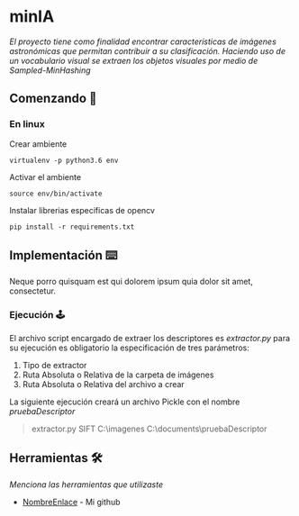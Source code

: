 # minIA
_El proyecto tiene como finalidad encontrar características de imágenes astronómicas que permitan contribuir a su clasificación. Haciendo uso de un vocabulario visual se extraen los objetos visuales por medio de Sampled-MinHashing_

## Comenzando 🚀

### En linux

Crear ambiente

```
virtualenv -p python3.6 env
```

Activar el ambiente

```
source env/bin/activate
```

Instalar librerias especificas de opencv

```
pip install -r requirements.txt
```

## Implementación ⌨️

Neque porro quisquam est qui dolorem ipsum quia dolor sit amet, consectetur.

### Ejecución 🕹️

El archivo script encargado de extraer los descriptores es _extractor.py_ para su ejecución es obligatorio la especificación de tres parámetros:
1. Tipo de extractor
2. Ruta Absoluta o Relativa de la carpeta de imágenes
3. Ruta Absoluta o Relativa del archivo a crear

La siguiente ejecución creará un archivo Pickle con el nombre _pruebaDescriptor_
> extractor.py SIFT C:\imagenes C:\documents\pruebaDescriptor


## Herramientas 🛠️

_Menciona las herramientas que utilizaste_

* [NombreEnlace](https://github.com/PlugInRichi/) - Mi github
